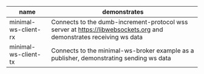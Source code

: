 |name|demonstrates|
---|---
minimal-ws-client-rx|Connects to the dumb-increment-protocol wss server at https://libwebsockets.org and demonstrates receiving ws data
minimal-ws-client-tx|Connects to the minimal-ws-broker example as a publisher, demonstrating sending ws data
